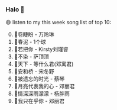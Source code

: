 

### Halo 👋

😄 listen to my this week song list of top 10:

0. 🌈卷睫盼 - 万玲琳
1. 🌈春泥 - 1个球
2. 🌈若把你 - Kirsty刘瑾睿
3. 🌈不染 - 萨顶顶
4. 🌈天下 - 等什么君(邓寓君)
5. 🌈安和桥 - 宋冬野
6. 🌈被遗忘的时光 - 蔡琴
7. 🌈月亮代表我的心 - 邓丽君
8. 🌈情深深雨濛濛 - 杨胖雨
9. 🌈我只在乎你 - 邓丽君

